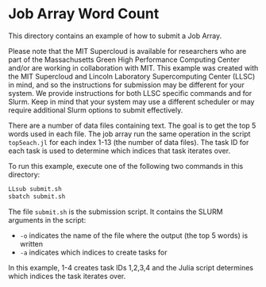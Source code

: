 # Job Array Word Count

This directory contains an example of how to submit a Job Array.

Please note that the MIT Supercloud is available for researchers who are part of the Massachusetts Green High Performance Computing Center and/or are working in collaboration with MIT.  This example was created with the MIT Supercloud and Lincoln Laboratory Supercomputing Center (LLSC) in mind, and so the instructions for submission may be different for your system. We provide instructions for both LLSC specific commands and for Slurm. Keep in mind that your system may use a different scheduler or may require additional Slurm options to submit effectively.

There are a number of data files containing text. The goal is to get the top 5 words used in each file. The job array run the same operation in the script `top5each.jl` for each index 1-13 (the number of data files). The task ID for each task is used to determine which indices that task iterates over.

To run this example, execute one of the following two commands in this directory:

```bash
LLsub submit.sh
sbatch submit.sh
```

The file `submit.sh` is the submission script. It contains the SLURM arguments in the script:

- `-o` indicates the name of the file where the output (the top 5 words) is written
- `-a` indicates which indices to create tasks for

In this example, 1-4 creates task IDs 1,2,3,4 and the Julia script determines which indices the task iterates over.
